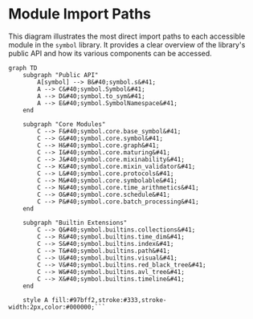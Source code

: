 # Module Import Paths

This diagram illustrates the most direct import paths to each accessible module in the `symbol` library. It provides a clear overview of the library's public API and how its various components can be accessed.

```mermaid
graph TD
    subgraph "Public API"
        A[symbol] --> B&#40;symbol.s&#41;
        A --> C&#40;symbol.Symbol&#41;
        A --> D&#40;symbol.to_sym&#41;
        A --> E&#40;symbol.SymbolNamespace&#41;
    end

    subgraph "Core Modules"
        C --> F&#40;symbol.core.base_symbol&#41;
        C --> G&#40;symbol.core.symbol&#41;
        C --> H&#40;symbol.core.graph&#41;
        C --> I&#40;symbol.core.maturing&#41;
        C --> J&#40;symbol.core.mixinability&#41;
        C --> K&#40;symbol.core.mixin_validator&#41;
        C --> L&#40;symbol.core.protocols&#41;
        C --> M&#40;symbol.core.symbolable&#41;
        C --> N&#40;symbol.core.time_arithmetics&#41;
        C --> O&#40;symbol.core.schedule&#41;
        C --> P&#40;symbol.core.batch_processing&#41;
    end

    subgraph "Builtin Extensions"
        C --> Q&#40;symbol.builtins.collections&#41;
        C --> R&#40;symbol.builtins.time_dim&#41;
        C --> S&#40;symbol.builtins.index&#41;
        C --> T&#40;symbol.builtins.path&#41;
        C --> U&#40;symbol.builtins.visual&#41;
        C --> V&#40;symbol.builtins.red_black_tree&#41;
        C --> W&#40;symbol.builtins.avl_tree&#41;
        C --> X&#40;symbol.builtins.timeline&#41;
    end

    style A fill:#97bff2,stroke:#333,stroke-width:2px,color:#000000;```
